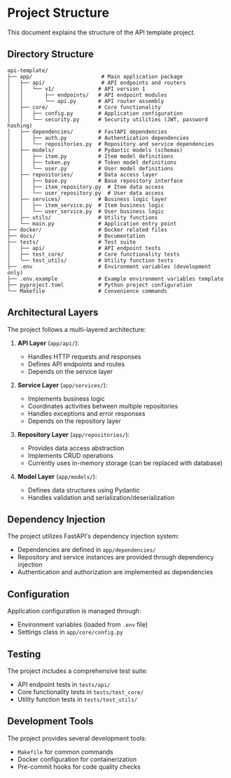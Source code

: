 # Project Structure

This document explains the structure of the API template project.

## Directory Structure

```
api-template/
├── app/                      # Main application package
│   ├── api/                  # API endpoints and routers
│   │   └── v1/              # API version 1
│   │       ├── endpoints/   # API endpoint modules
│   │       └── api.py       # API router assembly
│   ├── core/                # Core functionality
│   │   ├── config.py        # Application configuration
│   │   └── security.py      # Security utilities (JWT, password hashing)
│   ├── dependencies/        # FastAPI dependencies
│   │   ├── auth.py          # Authentication dependencies
│   │   └── repositories.py  # Repository and service dependencies
│   ├── models/              # Pydantic models (schemas)
│   │   ├── item.py          # Item model definitions
│   │   ├── token.py         # Token model definitions
│   │   └── user.py          # User model definitions
│   ├── repositories/        # Data access layer
│   │   ├── base.py          # Base repository interface
│   │   ├── item_repository.py  # Item data access
│   │   └── user_repository.py  # User data access
│   ├── services/            # Business logic layer
│   │   ├── item_service.py  # Item business logic
│   │   └── user_service.py  # User business logic
│   ├── utils/               # Utility functions
│   └── main.py              # Application entry point
├── docker/                  # Docker related files
├── docs/                    # Documentation
├── tests/                   # Test suite
│   ├── api/                 # API endpoint tests
│   ├── test_core/           # Core functionality tests
│   └── test_utils/          # Utility function tests
├── .env                     # Environment variables (development only)
├── .env.example             # Example environment variables template
├── pyproject.toml           # Python project configuration
└── Makefile                 # Convenience commands
```

## Architectural Layers

The project follows a multi-layered architecture:

1. **API Layer** (`app/api/`): 
   - Handles HTTP requests and responses
   - Defines API endpoints and routes
   - Depends on the service layer

2. **Service Layer** (`app/services/`): 
   - Implements business logic
   - Coordinates activities between multiple repositories
   - Handles exceptions and error responses
   - Depends on the repository layer

3. **Repository Layer** (`app/repositories/`):
   - Provides data access abstraction
   - Implements CRUD operations
   - Currently uses in-memory storage (can be replaced with database)

4. **Model Layer** (`app/models/`):
   - Defines data structures using Pydantic
   - Handles validation and serialization/deserialization

## Dependency Injection

The project utilizes FastAPI's dependency injection system:

- Dependencies are defined in `app/dependencies/`
- Repository and service instances are provided through dependency injection
- Authentication and authorization are implemented as dependencies

## Configuration

Application configuration is managed through:

- Environment variables (loaded from `.env` file)
- Settings class in `app/core/config.py`

## Testing

The project includes a comprehensive test suite:

- API endpoint tests in `tests/api/`
- Core functionality tests in `tests/test_core/`
- Utility function tests in `tests/test_utils/`

## Development Tools

The project provides several development tools:

- `Makefile` for common commands
- Docker configuration for containerization
- Pre-commit hooks for code quality checks
